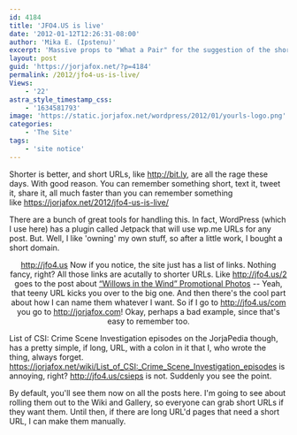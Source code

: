 ```yaml
---
id: 4184
title: 'JFO4.US is live'
date: '2012-01-12T12:26:31-08:00'
author: 'Mika E. (Ipstenu)'
excerpt: 'Massive props to "What a Pair" for the suggestion of the short URL. I''ve finally be able to set it up for JFO!'
layout: post
guid: 'https://jorjafox.net/?p=4184'
permalink: /2012/jfo4-us-is-live/
Views:
    - '22'
astra_style_timestamp_css:
    - '1634581793'
image: 'https://static.jorjafox.net/wordpress/2012/01/yourls-logo.png'
categories:
    - 'The Site'
tags:
    - 'site notice'
---
```


Shorter is better, and short URLs, like http://bit.ly, are all the rage these days. With good reason. You can remember something short, text it, tweet it, share it, all much faster than you can remember something like <a href="https://jorjafox.net/2012/jfo4-us-is-live/">https://jorjafox.net/2012/jfo4-us-is-live/</a>

There are a bunch of great tools for handling this. In fact, WordPress (which I use here) has a plugin called Jetpack that will use wp.me URLs for any post. But. Well, I like 'owning' my own stuff, so after a little work, I bought a short domain.
<p style="text-align: center;"><a href="http://jfo4.us">http://jfo4.us</a>
Now if you notice, the site just has a list of links. Nothing fancy, right? All those links are acutally to shorter URLs. Like <a href="http://jfo4.us/2">http://jfo4.us/2</a> goes to the post about
<a title="“Willows in the Wind” Promotional Photos" href="https://jorjafox.net/2012/willows-in-the-wind-promotional-photos/" rel="bookmark">“Willows in the Wind” Promotional Photos</a> -- Yeah, that teeny URL kicks you over to the big one. And then there's the cool part about how I can name them whatever I want. So if I go to <a href="http://jfo4.us/com">http://jfo4.us/com</a> you go to <a href="http://jorjafox.com">http://jorjafox.com</a>! Okay, perhaps a bad example, since that's easy to remember too.

List of CSI: Crime Scene Investigation episodes on the JorjaPedia though, has a pretty simple, if long, URL, with a colon in it that I, who wrote the thing, always forget. <a href="https://jorjafox.net/wiki/List_of_CSI:_Crime_Scene_Investigation_episodes">https://jorjafox.net/wiki/List_of_CSI:_Crime_Scene_Investigation_episodes</a> is annoying, right? <a href="http://jfo4.us/csieps">http://jfo4.us/csieps</a> is not. Suddenly you see the point.

By default, you'll see them now on all the posts here. I'm going to see about rolling them out to the Wiki and Gallery, so everyone can grab short URLs if they want them. Until then, if there are long URL'd pages that need a short URL, I can make them manually.
